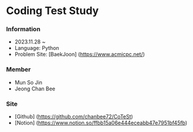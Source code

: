 # Coding Test Study

### Information
- 2023.11.28 ~
- Language: Python
- Problem Site: [BaekJoon] (https://www.acmicpc.net/)

### Member
- Mun So Jin
- Jeong Chan Bee

### Site
- [Github] (https://github.com/chanbee72/CoTeSt)
- [Notion] (https://www.notion.so/ffbb15a06e444eceabb47e7951bf45fb)
